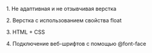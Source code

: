 <p>1. Не адаптивная и не отзывчивая верстка</p>
<p>2. Верстка с использованием свойства float</p>
<p>3. HTML + CSS</p>
<p>4. Подключение веб-шрифтов с помощью @font-face</p>
